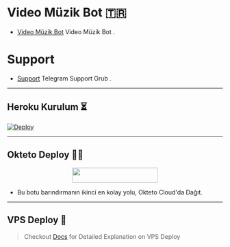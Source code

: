 
# Video Müzik Bot 🇹🇷
- [Video Müzik Bot](https://github.com/MehmetAtes21/Video-Music) Video Müzik Bot .

# Support 
- [Support](https://t.me/StarBotKanal) Telegram Support Grub .

---

## Heroku Kurulum ⏳

[![Deploy](https://www.herokucdn.com/deploy/button.svg)](https://heroku.com/deploy?template=https://github.com/MehmetAtes21/Video-Music)

---

## Okteto Deploy ✍🏻

<p align="center"><a href="https://cloud.okteto.com/deploy?repository=https://github.com/MehmetAtes21/Video-Music"><img src="https://img.shields.io/badge/Deploy%20To%20Okteto-informational?style=for-the-badge&logo=Okteto" width="200" height="35.45"/></a></p>

- Bu botu barındırmanın ikinci en kolay yolu, Okteto Cloud'da Dağıt. 

---

## VPS Deploy 📏

> Checkout [Docs](https://notreallyshikhar.gitbook.io/yukkimusicbot/deployment/local-hosting-or-vps) for Detailed Explanation on VPS Deploy


